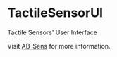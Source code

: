 # TactileSensorUI
Tactile Sensors' User Interface

Visit [AB-Sens](https://ab-sens.com) for more information.

